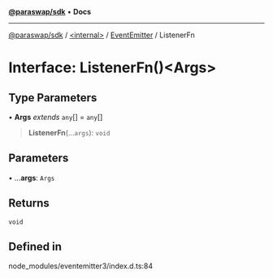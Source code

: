 [**@paraswap/sdk**](../../../../README.md) • **Docs**

***

[@paraswap/sdk](../../../../globals.md) / [\<internal\>](../../../README.md) / [EventEmitter](../README.md) / ListenerFn

# Interface: ListenerFn()\<Args\>

## Type Parameters

• **Args** *extends* `any`[] = `any`[]

> **ListenerFn**(...`args`): `void`

## Parameters

• ...**args**: `Args`

## Returns

`void`

## Defined in

node\_modules/eventemitter3/index.d.ts:84
